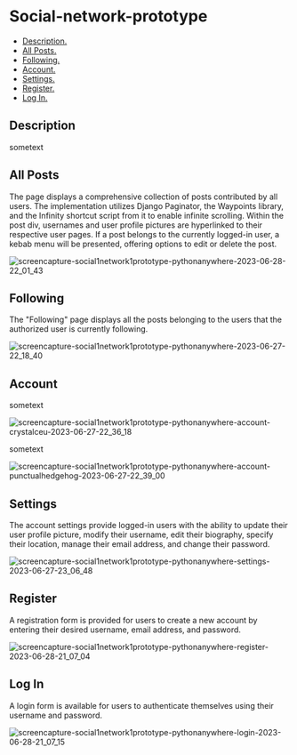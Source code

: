 # Social-network-prototype

- [ Description. ](#desc)
- [ All Posts. ](#allposts)
- [ Following. ](#following)
- [ Account. ](#account)
- [ Settings. ](#settings)
- [ Register. ](#register)
- [ Log In. ](#login)

<a name="desc"></a>
## Description

sometext

<a name="allposts"></a>
## All Posts

The page displays a comprehensive collection of posts contributed by all users. The implementation utilizes Django Paginator, the Waypoints library, and the Infinity shortcut script from it to enable infinite scrolling. Within the post div, usernames and user profile pictures are hyperlinked to their respective user pages. If a post belongs to the currently logged-in user, a kebab menu will be presented, offering options to edit or delete the post.

![screencapture-social1network1prototype-pythonanywhere-2023-06-28-22_01_43](https://github.com/crystalceu/social-network-prototype/assets/74397218/dad0e5d8-de57-4f01-be75-2386d74e56fc)



<a name="following"></a>
## Following

The "Following" page displays all the posts belonging to the users that the authorized user is currently following.

![screencapture-social1network1prototype-pythonanywhere-2023-06-27-22_18_40](https://github.com/crystalceu/social-network-prototype/assets/74397218/67ea7a1e-a38a-4259-9718-29c6532e71dc)



<a name="account"></a>
## Account

sometext

![screencapture-social1network1prototype-pythonanywhere-account-crystalceu-2023-06-27-22_36_18](https://github.com/crystalceu/social-network-prototype/assets/74397218/612fba48-6acf-45dc-9916-768e1f41ae6f)

sometext

![screencapture-social1network1prototype-pythonanywhere-account-punctualhedgehog-2023-06-27-22_39_00](https://github.com/crystalceu/social-network-prototype/assets/74397218/ca499652-811a-4a41-b62d-0d7cdf2af250)


<a name="settings"></a>
## Settings

The account settings provide logged-in users with the ability to update their user profile picture, modify their username, edit their biography, specify their location, manage their email address, and change their password.

![screencapture-social1network1prototype-pythonanywhere-settings-2023-06-27-23_06_48](https://github.com/crystalceu/social-network-prototype/assets/74397218/a7831821-3787-44ae-8a5c-244c25dcdea7)


<a name="register"></a>
## Register

A registration form is provided for users to create a new account by entering their desired username, email address, and password.

![screencapture-social1network1prototype-pythonanywhere-register-2023-06-28-21_07_04](https://github.com/crystalceu/social-network-prototype/assets/74397218/5c251a3d-5f59-464b-a323-f29861f21d14)


<a name="login"></a>
## Log In

A login form is available for users to authenticate themselves using their username and password.

![screencapture-social1network1prototype-pythonanywhere-login-2023-06-28-21_07_15](https://github.com/crystalceu/social-network-prototype/assets/74397218/f6a5d0fb-9814-49a5-b53d-4fd4c79128e8)
